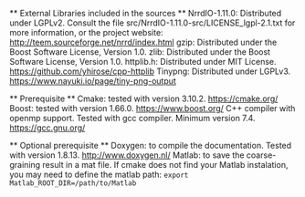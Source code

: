 







** External Libraries included in the sources **
NrrdIO-1.11.0: Distributed under LGPLv2. Consult the file src/NrrdIO-1.11.0-src/LICENSE_lgpl-2.1.txt for more information, or the project website: http://teem.sourceforge.net/nrrd/index.html
gzip: Distributed under the Boost Software License, Version 1.0.
zlib: Distributed under the Boost Software License, Version 1.0.
httplib.h: Distributed under MIT License. https://github.com/yhirose/cpp-httplib
Tinypng: Distributed under LGPLv3. https://www.nayuki.io/page/tiny-png-output

** Prerequisite **
Cmake: tested with version 3.10.2. https://cmake.org/
Boost: tested with version 1.66.0. https://www.boost.org/
C++ compiler with openmp support. Tested with gcc compiler. Minimum version 7.4. https://gcc.gnu.org/

** Optional prerequisite **
Doxygen: to compile the documentation. Tested with version 1.8.13. http://www.doxygen.nl/
Matlab: to save the coarse-graining result in a mat file. If cmake does not find your Matlab instalation, you may need to define the matlab path: `export Matlab_ROOT_DIR=/path/to/Matlab`















